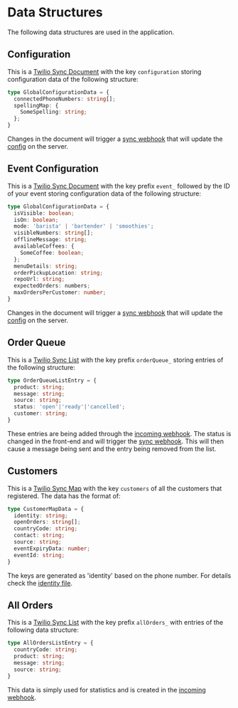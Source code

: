 # Data Structures

The following data structures are used in the application.

## Configuration

This is a [Twilio Sync Document] with the key `configuration` storing configuration data of the following structure:

```ts
type GlobalConfigurationData = {
  connectedPhoneNumbers: string[];
  spellingMap: {
    SomeSpelling: string;
  };
}
```

Changes in the document will trigger a [sync webhook] that will update the [config] on the server.

## Event Configuration

This is a [Twilio Sync Document] with the key prefix `event_` followed by the ID of your event storing configuration data of the following structure:

```ts
type GlobalConfigurationData = {
  isVisible: boolean;
  isOn: boolean;
  mode: 'barista' | 'bartender' | 'smoothies';
  visibleNumbers: string[];
  offlineMessage: string;
  availableCoffees: {
    SomeCoffee: boolean;
  };
  menuDetails: string;
  orderPickupLocation: string;
  repoUrl: string;
  expectedOrders: numbers;
  maxOrdersPerCustomer: number;
}
```

Changes in the document will trigger a [sync webhook] that will update the [config] on the server.

## Order Queue

This is a [Twilio Sync List] with the key prefix `orderQueue_` storing entries of the following structure:

```ts
type OrderQueueListEntry = {
  product: string;
  message: string;
  source: string;
  status: 'open'|'ready'|'cancelled';
  customer: string;
}
```

These entries are being added through the [incoming webhook]. The status is changed in the front-end and will trigger the [sync webhook]. This will then cause a message being sent and the entry being removed from the list.

## Customers

This is a [Twilio Sync Map] with the key `customers` of all the customers that registered. The data has the format of:

```ts
type CustomerMapData = {
  identity: string;
  openOrders: string[];
  countryCode: string;
  contact: string;
  source: string;
  eventExpiryData: number;
  eventId: string;
}
```

The keys are generated as 'identity' based on the phone number. For details check the [identity file].

## All Orders

This is a [Twilio Sync List] with the key prefix `allOrders_` with entries of the following data structure:

```ts
type AllOrdersListEntry = {
  countryCode: string;
  product: string;
  message: string;
  source: string;
}
```

This data is simply used for statistics and is created in the [incoming webhook].

[Twilio Sync Document]: https://www.twilio.com/docs/api/sync/rest/documents
[Twilio Sync Map]: https://www.twilio.com/docs/api/sync/rest/maps
[Twilio Sync List]: https://www.twilio.com/docs/api/sync/rest/lists
[incoming webhook]: ../server/api/webhooks/incoming.js
[sync webhook]: ../server/api/webhooks/incoming.js
[config]: ../server/data/config.js
[identity file]: ../server/utils/identity.js